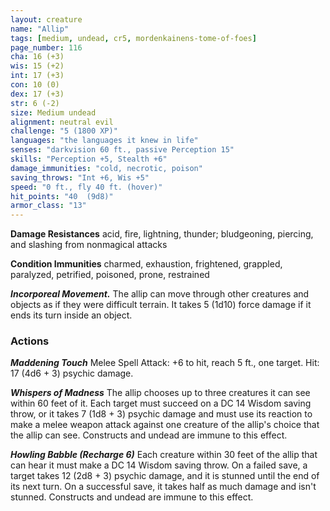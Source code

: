 ```yaml
---
layout: creature
name: "Allip"
tags: [medium, undead, cr5, mordenkainens-tome-of-foes]
page_number: 116
cha: 16 (+3)
wis: 15 (+2)
int: 17 (+3)
con: 10 (0)
dex: 17 (+3)
str: 6 (-2)
size: Medium undead
alignment: neutral evil
challenge: "5 (1800 XP)"
languages: "the languages it knew in life"
senses: "darkvision 60 ft., passive Perception 15"
skills: "Perception +5, Stealth +6"
damage_immunities: "cold, necrotic, poison"
saving_throws: "Int +6, Wis +5"
speed: "0 ft., fly 40 ft. (hover)"
hit_points: "40  (9d8)"
armor_class: "13"
---
```


**Damage Resistances** acid, fire, lightning, thunder; bludgeoning, piercing, and slashing from nonmagical attacks

**Condition Immunities** charmed, exhaustion, frightened, grappled, paralyzed, petrified, poisoned, prone, restrained

***Incorporeal Movement.*** The allip can move through other creatures and objects as if they were difficult terrain. It takes 5 (1d10) force damage if it ends its turn inside an object.

### Actions

***Maddening Touch*** Melee Spell Attack: +6 to hit, reach 5 ft., one target. Hit: 17 (4d6 + 3) psychic damage.

***Whispers of Madness*** The allip chooses up to three creatures it can see within 60 feet of it. Each target must succeed on a DC 14 Wisdom saving throw, or it takes 7 (1d8 + 3) psychic damage and must use its reaction to make a melee weapon attack against one creature of the allip's choice that the allip can see. Constructs and undead are immune to this effect.

***Howling Babble (Recharge 6)*** Each creature within 30 feet of the allip that can hear it must make a DC 14 Wisdom saving throw. On a failed save, a target takes 12 (2d8 + 3) psychic damage, and it is stunned until the end of its next turn. On a successful save, it takes half as much damage and isn't stunned. Constructs and undead are immune to this effect.
